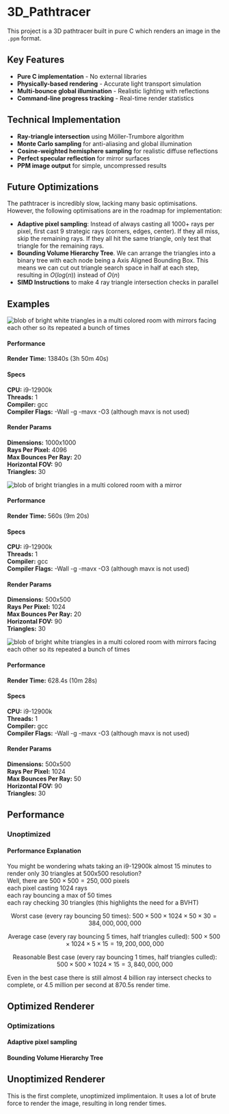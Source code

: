 # 3D_Pathtracer
This project is a 3D pathtracer built in pure C which renders an image in the `.ppm` format. 

## Key Features
- **Pure C implementation** - No external libraries
- **Physically-based rendering** - Accurate light transport simulation
- **Multi-bounce global illumination** - Realistic lighting with reflections
- **Command-line progress tracking** - Real-time render statistics

## Technical Implementation
- **Ray-triangle intersection** using Möller-Trumbore algorithm
- **Monte Carlo sampling** for anti-aliasing and global illumination
- **Cosine-weighted hemisphere sampling** for realistic diffuse reflections
- **Perfect specular reflection** for mirror surfaces
- **PPM image output** for simple, uncompressed results

## Future Optimizations
The pathtracer is incredibly slow, lacking many basic optimisations. However, the following optimisations are in the roadmap for implementation:
- **Adaptive pixel sampling**: Instead of always casting all 1000+ rays per pixel, first cast 9 strategic rays (corners, edges, center). If they all miss, skip the remaining rays. If they all hit the same triangle, only test that triangle for the remaining rays.
 - **Bounding Volume Hierarchy Tree**. We can arrange the triangles into a binary tree with each node being a Axis Aligned Bounding Box. This means we can cut out triangle search space in half at each step, resulting in $O(log(n))$ instead of $O(n)$
 - **SIMD Instructions** to make 4 ray triangle intersection checks in parallel

## Examples

![blob of bright white triangles in a multi colored room with mirrors facing each other so its repeated a bunch of times](readme_images/Render3.png)
#### Performance
**Render Time:** 13840s (3h 50m 40s)  
#### Specs  
**CPU:** i9-12900k  
**Threads:** 1  
**Compiler:** gcc  
**Compiler Flags:** -Wall -g -mavx -O3 (although mavx is not used)  
#### Render Params
**Dimensions:** 1000x1000  
**Rays Per Pixel:** 4096  
**Max Bounces Per Ray:** 20  
**Horizontal FOV:** 90  
**Triangles:** 30

![blob of bright triangles in a multi colored room with a mirror](readme_images/Render1.png)  
#### Performance
**Render Time:** 560s (9m 20s)  
#### Specs  
**CPU:** i9-12900k  
**Threads:** 1  
**Compiler:** gcc  
**Compiler Flags:** -Wall -g -mavx -O3 (although mavx is not used)  
#### Render Params
**Dimensions:** 500x500  
**Rays Per Pixel:** 1024  
**Max Bounces Per Ray:** 20  
**Horizontal FOV:** 90  
**Triangles:** 30

![blob of bright white triangles in a multi colored room with mirrors facing each other so its repeated a bunch of times](readme_images/Render2.png)  

#### Performance
**Render Time:** 628.4s (10m 28s)  
#### Specs  
**CPU:** i9-12900k  
**Threads:** 1  
**Compiler:** gcc  
**Compiler Flags:** -Wall -g -mavx -O3 (although mavx is not used)  
#### Render Params
**Dimensions:** 500x500  
**Rays Per Pixel:** 1024  
**Max Bounces Per Ray:** 50  
**Horizontal FOV:** 90  
**Triangles:** 30

## Performance
### Unoptimized
#### Performance Explanation
You might be wondering whats taking an i9-12900k almost 15 minutes to render only 30 triangles at 500x500 resolution?  
Well, there are $500\times500 = 250,000$ pixels  
each pixel casting $1024$ rays  
each ray bouncing a max of $50$ times  
each ray checking $30$ triangles (this highlights the need for a BVHT)  
```math
\text{Worst case (every ray bouncing 50 times): }500\times 500\times 1024\times 50\times 30 = 384,000,000,000
```
```math
\text{Average case (every ray bouncing 5 times, half triangles culled): }
500\times 500\times 1024\times 5\times 15 = 19,200,000,000
```
```math
\text{Reasonable Best case (every ray bouncing 1 times, half triangles culled): }
500\times 500\times 1024\times 15 = 3,840,000,000 
```
Even in the best case there is still almost 4 billion ray intersect checks to complete, or 4.5 million per second at 870.5s render time.

## Optimized Renderer
### Optimizations
#### Adaptive pixel sampling

#### Bounding Volume Hierarchy Tree


## Unoptimized Renderer
This is the first complete, unoptimized implimentaion. It uses a lot of brute force to render the image, resulting in long render times.